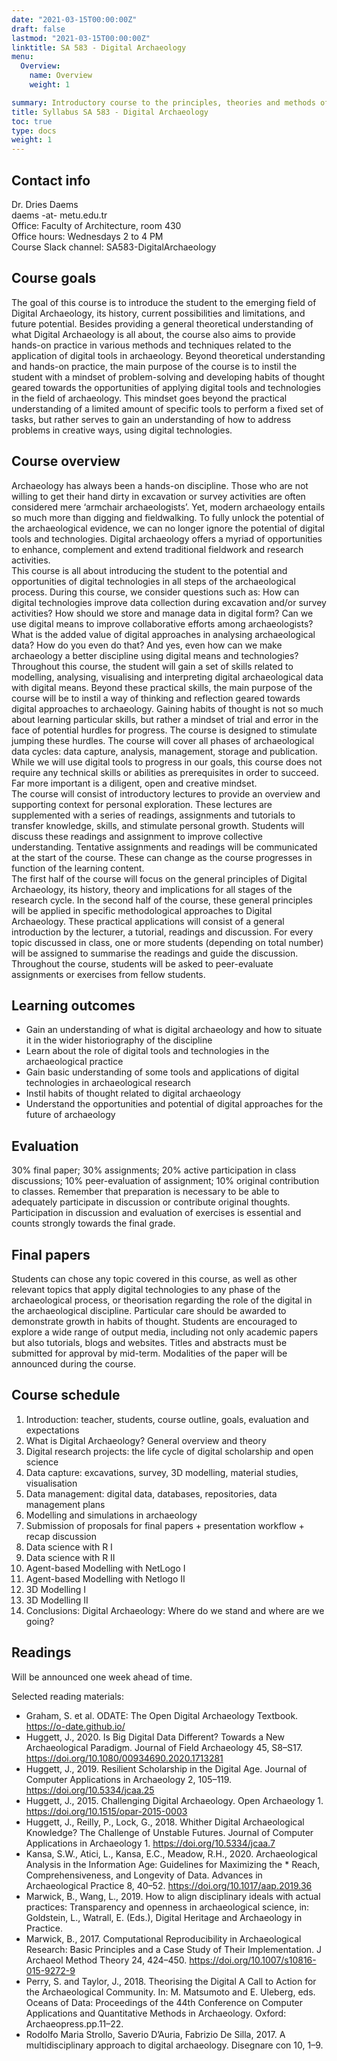 ```yaml
---
date: "2021-03-15T00:00:00Z"
draft: false
lastmod: "2021-03-15T00:00:00Z"
linktitle: SA 583 - Digital Archaeology
menu:
  Overview:
    name: Overview
    weight: 1

summary: Introductory course to the principles, theories and methods of digital archaeology in Spring semester 2020-2021 and Fall semester 2021-2022.
title: Syllabus SA 583 - Digital Archaeology
toc: true
type: docs
weight: 1
---
```


## Contact info

Dr. Dries Daems  
daems -at- metu.edu.tr  
Office: Faculty of Architecture, room 430  
Office hours: Wednesdays 2 to 4 PM  
Course Slack channel: SA583-DigitalArchaeology  


## Course goals

The goal of this course is to introduce the student to the emerging field of Digital Archaeology, its history, current possibilities and limitations, and future potential. Besides providing a general theoretical understanding of what Digital Archaeology is all about, the course also aims to provide hands-on practice in various methods and techniques related to the application of digital tools in archaeology. Beyond theoretical understanding and hands-on practice, the main purpose of the course is to instil the student with a mindset of problem-solving and developing habits of thought geared towards the opportunities of applying digital tools and technologies in the field of archaeology. This mindset goes beyond the practical understanding of a limited amount of specific tools to perform a fixed set of tasks, but rather serves to gain an understanding of how to address problems in creative ways, using digital technologies.

## Course overview

Archaeology has always been a hands-on discipline. Those who are not willing to get their hand dirty in excavation or survey activities are often considered mere ‘armchair archaeologists’. Yet, modern archaeology entails so much more than digging and fieldwalking. To fully unlock the potential of the archaeological evidence, we can no longer ignore the potential of digital tools and technologies. Digital archaeology offers a myriad of opportunities to enhance, complement and extend traditional fieldwork and research activities.  
This course is all about introducing the student to the potential and opportunities of digital technologies in all steps of the archaeological process. During this course, we consider questions such as: How can digital technologies improve data collection during excavation and/or survey activities? How should we store and manage data in digital form? Can we use digital means to improve collaborative efforts among archaeologists? What is the added value of digital approaches in analysing archaeological data? How do you even do that? And yes, even how can we make archaeology a better discipline using digital means and technologies?  
Throughout this course, the student will gain a set of skills related to modelling, analysing, visualising and interpreting digital archaeological data with digital means. Beyond these practical skills, the main purpose of the course will be to instil a way of thinking and reflection geared towards digital approaches to archaeology. Gaining habits of thought is not so much about learning particular skills, but rather a mindset of trial and error in the face of potential hurdles for progress. The course is designed to stimulate jumping these hurdles. The course will cover all phases of archaeological data cycles: data capture, analysis, management, storage and publication. While we will use digital tools to progress in our goals, this course does not require any technical skills or abilities as prerequisites in order to succeed. Far more important is a diligent, open and creative mindset.  
The course will consist of introductory lectures to provide an overview and supporting context for personal exploration. These lectures are supplemented with a series of readings, assignments and tutorials to transfer knowledge, skills, and stimulate personal growth. Students will discuss these readings and assignment to improve collective understanding. Tentative assignments and readings will be communicated at the start of the course. These can change as the course progresses in function of the learning content.  
The first half of the course will focus on the general principles of Digital Archaeology, its history, theory and implications for all stages of the research cycle. In the second half of the course, these general principles will be applied in specific methodological approaches to Digital Archaeology. These practical applications will consist of a general introduction by the lecturer, a tutorial, readings and discussion. For every topic discussed in class, one or more students (depending on total number) will be assigned to summarise the readings and guide the discussion. Throughout the course, students will be asked to peer-evaluate assignments or exercises from fellow students.  

## Learning outcomes
* Gain an understanding of what is digital archaeology and how to situate it in the wider historiography of the discipline
* Learn about the role of digital tools and technologies in the archaeological practice
* Gain basic understanding of some tools and applications of digital technologies in archaeological research
* Instil habits of thought related to digital archaeology
* Understand the opportunities and potential of digital approaches for the future of archaeology

## Evaluation
30% final paper; 30% assignments; 20% active participation in class discussions; 10% peer-evaluation of assignment; 10% original contribution to classes. Remember that preparation is necessary to be able to adequately participate in discussion or contribute original thoughts. Participation in discussion and evaluation of exercises is essential and counts strongly towards the final grade.

## Final papers
Students can chose any topic covered in this course, as well as other relevant topics that apply digital technologies to any phase of the archaeological process, or theorisation regarding the role of the digital in the archaeological discipline. Particular care should be awarded to demonstrate growth in habits of thought. Students are encouraged to explore a wide range of output media, including not only academic papers but also tutorials, blogs and websites. Titles and abstracts must be submitted for approval by mid-term. Modalities of the paper will be announced during the course.

## Course schedule
1.	Introduction: teacher, students, course outline, goals, evaluation and expectations
2.	What is Digital Archaeology? General overview and theory
3.	Digital research projects: the life cycle of digital scholarship and open science
4.	Data capture: excavations, survey, 3D modelling, material studies, visualisation
5.	Data management: digital data, databases, repositories, data management plans
6.	Modelling and simulations in archaeology
7.	Submission of proposals for final papers + presentation workflow + recap discussion
8.	Data science with R I
9.	Data science with R II
10.	Agent-based Modelling with NetLogo I
11.	Agent-based Modelling with Netlogo II
12.	3D Modelling I
13.	3D Modelling II
14.	Conclusions: Digital Archaeology: Where do we stand and where are we going?

## Readings
Will be announced one week ahead of time.

Selected reading materials:

* Graham, S. et al. ODATE: The Open Digital Archaeology Textbook. https://o-date.github.io/
* Huggett, J., 2020. Is Big Digital Data Different? Towards a New Archaeological Paradigm. Journal of Field Archaeology 45, S8–S17. https://doi.org/10.1080/00934690.2020.1713281
* Huggett, J., 2019. Resilient Scholarship in the Digital Age. Journal of Computer Applications in Archaeology 2, 105–119. https://doi.org/10.5334/jcaa.25
* Huggett, J., 2015. Challenging Digital Archaeology. Open Archaeology 1. https://doi.org/10.1515/opar-2015-0003
* Huggett, J., Reilly, P., Lock, G., 2018. Whither Digital Archaeological Knowledge? The Challenge of Unstable Futures. Journal of Computer Applications in Archaeology 1. https://doi.org/10.5334/jcaa.7
* Kansa, S.W., Atici, L., Kansa, E.C., Meadow, R.H., 2020. Archaeological Analysis in the Information Age: Guidelines for Maximizing the * Reach, Comprehensiveness, and Longevity of Data. Advances in Archaeological Practice 8, 40–52. https://doi.org/10.1017/aap.2019.36
* Marwick, B., Wang, L., 2019. How to align disciplinary ideals with actual practices: Transparency and openness in archaeological science, in: Goldstein, L., Watrall, E. (Eds.), Digital Heritage and Archaeology in Practice.
* Marwick, B., 2017. Computational Reproducibility in Archaeological Research: Basic Principles and a Case Study of Their Implementation. J Archaeol Method Theory 24, 424–450. https://doi.org/10.1007/s10816-015-9272-9
* Perry, S. and Taylor, J., 2018. Theorising the Digital A Call to Action for the Archaeological Community. In: M. Matsumoto and E. Uleberg, eds. Oceans of Data: Proceedings of the 44th Conference on Computer Applications and Quantitative Methods in Archaeology. Oxford: Archaeopress.pp.11–22.
* Rodolfo Maria Strollo, Saverio D’Auria, Fabrizio De Silla, 2017. A multidisciplinary approach to digital archaeology. Disegnare con 10, 1–9.

